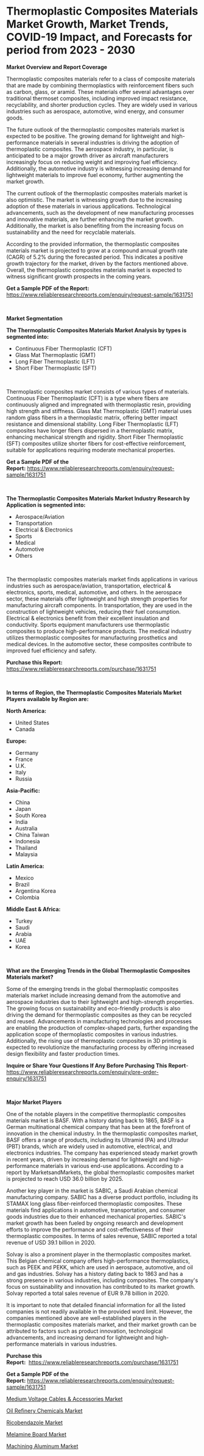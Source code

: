 <p><h1>Thermoplastic Composites Materials Market Growth, Market Trends, COVID-19 Impact, and Forecasts for period from 2023 - 2030</h1></p><p><strong>Market Overview and Report Coverage</strong></p>
<p><p>Thermoplastic composites materials refer to a class of composite materials that are made by combining thermoplastics with reinforcement fibers such as carbon, glass, or aramid. These materials offer several advantages over traditional thermoset composites, including improved impact resistance, recyclability, and shorter production cycles. They are widely used in various industries such as aerospace, automotive, wind energy, and consumer goods.</p><p>The future outlook of the thermoplastic composites materials market is expected to be positive. The growing demand for lightweight and high-performance materials in several industries is driving the adoption of thermoplastic composites. The aerospace industry, in particular, is anticipated to be a major growth driver as aircraft manufacturers increasingly focus on reducing weight and improving fuel efficiency. Additionally, the automotive industry is witnessing increasing demand for lightweight materials to improve fuel economy, further augmenting the market growth.</p><p>The current outlook of the thermoplastic composites materials market is also optimistic. The market is witnessing growth due to the increasing adoption of these materials in various applications. Technological advancements, such as the development of new manufacturing processes and innovative materials, are further enhancing the market growth. Additionally, the market is also benefiting from the increasing focus on sustainability and the need for recyclable materials.</p><p>According to the provided information, the thermoplastic composites materials market is projected to grow at a compound annual growth rate (CAGR) of 5.2% during the forecasted period. This indicates a positive growth trajectory for the market, driven by the factors mentioned above. Overall, the thermoplastic composites materials market is expected to witness significant growth prospects in the coming years.</p></p>
<p><strong>Get a Sample PDF of the Report:</strong> <a href="https://www.reliableresearchreports.com/enquiry/request-sample/1631751">https://www.reliableresearchreports.com/enquiry/request-sample/1631751</a></p>
<p>&nbsp;</p>
<p><strong>Market Segmentation</strong></p>
<p><strong>The Thermoplastic Composites Materials Market Analysis by types is segmented into:</strong></p>
<p><ul><li>Continuous Fiber Thermoplastic (CFT)</li><li>Glass Mat Thermoplastic (GMT)</li><li>Long Fiber Thermoplastic (LFT)</li><li>Short Fiber Thermoplastic (SFT)</li></ul></p>
<p>&nbsp;</p>
<p><p>Thermoplastic composites market consists of various types of materials. Continuous Fiber Thermoplastic (CFT) is a type where fibers are continuously aligned and impregnated with thermoplastic resin, providing high strength and stiffness. Glass Mat Thermoplastic (GMT) material uses random glass fibers in a thermoplastic matrix, offering better impact resistance and dimensional stability. Long Fiber Thermoplastic (LFT) composites have longer fibers dispersed in a thermoplastic matrix, enhancing mechanical strength and rigidity. Short Fiber Thermoplastic (SFT) composites utilize shorter fibers for cost-effective reinforcement, suitable for applications requiring moderate mechanical properties.</p></p>
<p><strong>Get a Sample PDF of the Report:</strong>&nbsp;<a href="https://www.reliableresearchreports.com/enquiry/request-sample/1631751">https://www.reliableresearchreports.com/enquiry/request-sample/1631751</a></p>
<p>&nbsp;</p>
<p><strong>The Thermoplastic Composites Materials Market Industry Research by Application is segmented into:</strong></p>
<p><ul><li>Aerospace/Aviation</li><li>Transportation</li><li>Electrical & Electronics</li><li>Sports</li><li>Medical</li><li>Automotive</li><li>Others</li></ul></p>
<p>&nbsp;</p>
<p><p>The thermoplastic composites materials market finds applications in various industries such as aerospace/aviation, transportation, electrical & electronics, sports, medical, automotive, and others. In the aerospace sector, these materials offer lightweight and high strength properties for manufacturing aircraft components. In transportation, they are used in the construction of lightweight vehicles, reducing their fuel consumption. Electrical & electronics benefit from their excellent insulation and conductivity. Sports equipment manufacturers use thermoplastic composites to produce high-performance products. The medical industry utilizes thermoplastic composites for manufacturing prosthetics and medical devices. In the automotive sector, these composites contribute to improved fuel efficiency and safety.</p></p>
<p><strong>Purchase this Report:</strong>&nbsp; <a href="https://www.reliableresearchreports.com/purchase/1631751">https://www.reliableresearchreports.com/purchase/1631751</a></p>
<p>&nbsp;</p>
<p><strong>In terms of Region, the Thermoplastic Composites Materials Market Players available by Region are:</strong></p>
<p>
    <p> <strong> North America: </strong>
        <ul>
            <li>United States</li>
            <li>Canada</li>
        </ul>
        </p> 
    <p> <strong> Europe: </strong>
        <ul>
            <li>Germany</li>
            <li>France</li>
            <li>U.K.</li>
            <li>Italy</li>
            <li>Russia</li>
        </ul>
        </p> 
    <p> <strong> Asia-Pacific: </strong>
        <ul>
            <li>China</li>
            <li>Japan</li>
            <li>South Korea</li>
            <li>India</li>
            <li>Australia</li>
            <li>China Taiwan</li>
            <li>Indonesia</li>
            <li>Thailand</li>
            <li>Malaysia</li>
        </ul>
        </p> 
    <p> <strong> Latin America: </strong>
        <ul>
            <li>Mexico</li>
            <li>Brazil</li>
            <li>Argentina Korea</li>
            <li>Colombia</li>
        </ul>
        </p> 
    <p> <strong> Middle East & Africa: </strong>
        <ul>
            <li>Turkey</li>
            <li>Saudi</li>
            <li>Arabia</li>
            <li>UAE</li>
            <li>Korea</li>
        </ul>
    </p>
    </p>
<p>&nbsp;</p>
<p><strong>What are the Emerging Trends in the Global Thermoplastic Composites Materials market?</strong></p>
<p><p>Some of the emerging trends in the global thermoplastic composites materials market include increasing demand from the automotive and aerospace industries due to their lightweight and high-strength properties. The growing focus on sustainability and eco-friendly products is also driving the demand for thermoplastic composites as they can be recycled and reused. Advancements in manufacturing technologies and processes are enabling the production of complex-shaped parts, further expanding the application scope of thermoplastic composites in various industries. Additionally, the rising use of thermoplastic composites in 3D printing is expected to revolutionize the manufacturing process by offering increased design flexibility and faster production times.</p></p>
<p><strong>Inquire or Share Your Questions If Any Before Purchasing This Report</strong>- <a href="https://www.reliableresearchreports.com/enquiry/pre-order-enquiry/1631751">https://www.reliableresearchreports.com/enquiry/pre-order-enquiry/1631751</a></p>
<p>&nbsp;</p>
<p><strong>Major Market Players</strong></p>
<p><p>One of the notable players in the competitive thermoplastic composites materials market is BASF. With a history dating back to 1865, BASF is a German multinational chemical company that has been at the forefront of innovation in the chemical industry. In the thermoplastic composites market, BASF offers a range of products, including its Ultramid (PA) and Ultradur (PBT) brands, which are widely used in automotive, electrical, and electronics industries. The company has experienced steady market growth in recent years, driven by increasing demand for lightweight and high-performance materials in various end-use applications. According to a report by MarketsandMarkets, the global thermoplastic composites market is projected to reach USD 36.0 billion by 2025.</p><p>Another key player in the market is SABIC, a Saudi Arabian chemical manufacturing company. SABIC has a diverse product portfolio, including its STAMAX long glass fiber-reinforced thermoplastic composites. These materials find applications in automotive, transportation, and consumer goods industries due to their enhanced mechanical properties. SABIC's market growth has been fueled by ongoing research and development efforts to improve the performance and cost-effectiveness of their thermoplastic composites. In terms of sales revenue, SABIC reported a total revenue of USD 39.1 billion in 2020.</p><p>Solvay is also a prominent player in the thermoplastic composites market. This Belgian chemical company offers high-performance thermoplastics, such as PEEK and PEKK, which are used in aerospace, automotive, and oil and gas industries. Solvay has a history dating back to 1863 and has a strong presence in various industries, including composites. The company's focus on sustainability and innovation has contributed to its market growth. Solvay reported a total sales revenue of EUR 9.78 billion in 2020.</p><p>It is important to note that detailed financial information for all the listed companies is not readily available in the provided word limit. However, the companies mentioned above are well-established players in the thermoplastic composites materials market, and their market growth can be attributed to factors such as product innovation, technological advancements, and increasing demand for lightweight and high-performance materials in various industries.</p></p>
<p><strong>Purchase this Report:</strong>&nbsp;&nbsp;<a href="https://www.reliableresearchreports.com/purchase/1631751">https://www.reliableresearchreports.com/purchase/1631751</a></p>
<p></p>
<p><strong>Get a Sample PDF of the Report:</strong>&nbsp;<a href="https://www.reliableresearchreports.com/enquiry/request-sample/1631751">https://www.reliableresearchreports.com/enquiry/request-sample/1631751</a></p>
<p><p><a href="https://medium.com/@zaidjeet11730/medium-voltage-cables-accessories-market-competitive-analysis-market-trends-and-forecast-to-19528f95b6c9">Medium Voltage Cables & Accessories Market</a></p><p><a href="https://medium.com/@taraktanay7654/oil-refinery-chemicals-market-exploring-market-share-market-trends-and-future-growth-50e3fa690b6a">Oil Refinery Chemicals Market</a></p><p><a href="https://medium.com/@ryansai15420/ricobendazole-nbsp-market-focuses-on-market-share-size-and-projected-forecast-till-2030-50816c1705d5">Ricobendazole Market</a></p><p><a href="https://medium.com/@jinkhatum1452/melamine-board-market-report-reveals-the-latest-trends-and-growth-opportunities-of-this-market-c079581413a3">Melamine Board Market</a></p><p><a href="https://medium.com/@tanaysamar7412/machining-aluminum-market-insights-into-market-cagr-market-trends-and-growth-strategies-3bd915cd673e">Machining Aluminum Market</a></p></p>